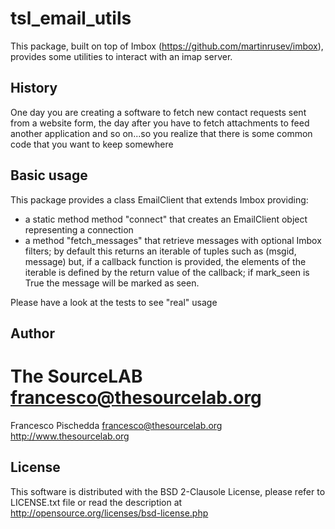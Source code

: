 tsl_email_utils
===============

This package, built on top of Imbox (https://github.com/martinrusev/imbox),
provides some utilities to interact with an imap server.


History
-------

One day you are creating a software to fetch new contact requests sent from a
website form, the day after you have to fetch attachments to feed another
application and so on...so you realize that there is some common code that you
want to keep somewhere


Basic usage
-----------

This package provides a class EmailClient that extends Imbox providing:
* a static method method "connect" that creates an EmailClient object
  representing a connection
* a method "fetch_messages" that retrieve messages with optional Imbox filters;
  by default this returns an iterable of tuples such as (msgid, message) but,
  if a callback function is provided, the elements of the iterable is defined by
  the return value of the callback; if mark_seen is True the message will be
  marked as seen.

Please have a look at the tests to see "real" usage


Author
------
The SourceLAB <francesco@thesourcelab.org>
=======
Francesco Pischedda <francesco@thesourcelab.org>
http://www.thesourcelab.org


License
-------
This software is distributed with the BSD 2-Clausole License, please refer to 
LICENSE.txt file or read the description at
http://opensource.org/licenses/bsd-license.php 
